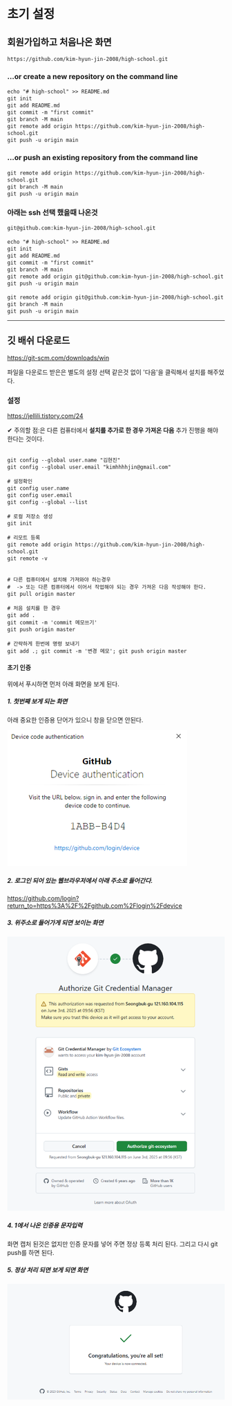
# 초기 설정

## 회원가입하고 처음나온 화면 
```
https://github.com/kim-hyun-jin-2008/high-school.git
```

### …or create a new repository on the command line
```
echo "# high-school" >> README.md
git init
git add README.md
git commit -m "first commit"
git branch -M main
git remote add origin https://github.com/kim-hyun-jin-2008/high-school.git
git push -u origin main
```

### …or push an existing repository from the command line
```
git remote add origin https://github.com/kim-hyun-jin-2008/high-school.git
git branch -M main
git push -u origin main
```

### 아래는 ssh 선택 했을때 나온것 
```
git@github.com:kim-hyun-jin-2008/high-school.git

echo "# high-school" >> README.md
git init
git add README.md
git commit -m "first commit"
git branch -M main
git remote add origin git@github.com:kim-hyun-jin-2008/high-school.git
git push -u origin main

git remote add origin git@github.com:kim-hyun-jin-2008/high-school.git
git branch -M main
git push -u origin main
```

---

## 깃 배쉬 다운로드
https://git-scm.com/downloads/win

파일을 다운로드 받은은 별도의 설정 선택 같은것 없이 '다음'을 클릭해서 설치를 해주었다.

### 설정
https://jellili.tistory.com/24 <br>

✔ 주의할 점:은 다른 컴퓨터에서 **설치를 추가로 한 경우 가져온 다음** 추가 진행을 해야 한다는 것이다.
```

git config --global user.name "김현진"
git config --global user.email "kimhhhhjin@gmail.com"

# 설정확인
git config user.name
git config user.email
git config --global --list

# 로컬 저장소 생성
git init

# 리모트 등록
git remote add origin https://github.com/kim-hyun-jin-2008/high-school.git
git remote -v


# 다른 컴퓨터에서 설치해 가져와야 하는경우
#  -> 또는 다른 컴퓨터에서 이어서 작업해야 되는 경우 가져온 다음 작성해야 한다. 
git pull origin master

# 처음 설치를 한 경우
git add .
git commit -m 'commit 메모쓰기'
git push origin master

# 간략하게 한번에 명령 보내기
git add .; git commit -m '변경 메모'; git push origin master
```

#### 초기 인증
위에서 푸시하면 먼저 아래 화면을 보게 된다. 

##### 1. 첫번째 보게 되는 화면
아래 중요한 인증용 단어가 있으니 창을 닫으면 안된다. 

![alt text](image-2.png)

##### 2. 로그인 되어 있는 웹브라우저에서 아래 주소로 들어간다. <br>
https://github.com/login?return_to=https%3A%2F%2Fgithub.com%2Flogin%2Fdevice


##### 3. 위주소로 들어가게 되면 보이는 화면
![alt text](image-1.png)

##### 4. 1에서 나온 인증용 문자입력
화면 캡처 된것은 없지만 인증 문자를 넣어 주면 정상 등록 처리 된다. 
그리고 다시 git push를 하면 된다.

##### 5. 정상 처리 되면 보게 되면 화면
![alt text](image-3.png)
